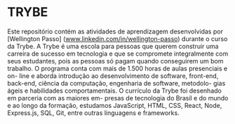 # TRYBE

Este repositório contém as atividades de aprendizagem desenvolvidas por [Wellington Passo] (www.linkedin.com/in/wellington-passo) durante o curso da Trybe.
A Trybe é uma escola para pessoas que querem construir uma carreira de sucesso em tecnologia e que se compromete integralmente com seus estudantes, pois as pessoas só pagam quando conseguirem um bom trabalho. O programa conta com mais de 1.500 horas de aulas presenciais e on- line e aborda introdução ao desenvolvimento de software, front-end, back-end, ciência da computação, engenharia de software, metodolo- gias ágeis e habilidades comportamentais. O currículo da Trybe foi desenhado em parceria com as maiores em- presas de tecnologia do Brasil e do mundo e ao longo da formação, estudamos JavaScript, HTML, CSS, React, Node, Express.js, SQL, Git, entre outras linguagens e frameworks.
